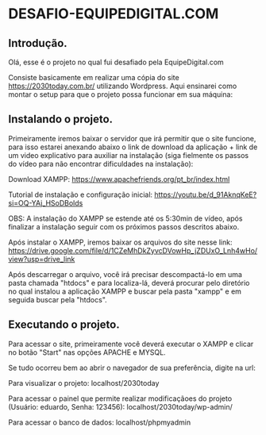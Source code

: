 # DESAFIO-EQUIPEDIGITAL.COM

## Introdução.

Olá, esse é o projeto no qual fui desafiado pela EquipeDigital.com

Consiste basicamente em realizar uma cópia do site https://2030today.com.br/ utilizando Wordpress. Aqui ensinarei como montar o setup para que o projeto possa funcionar em sua máquina:

## Instalando o projeto.

Primeiramente iremos baixar o servidor que irá permitir que o site funcione, para isso estarei anexando abaixo o link de download da aplicação + link de um video explicativo para auxiliar na instalação (siga fielmente os passos do vídeo para não encontrar dificuldades na instalação):


Download XAMPP: https://www.apachefriends.org/pt_br/index.html

Tutorial de instalação e configuração inicial: https://youtu.be/d_91AknqKeE?si=OQ-YAj_HSoDBolds

OBS: A instalação do XAMPP se estende até os 5:30min de vídeo, após finalizar a instalação seguir com os próximos passos descritos abaixo.


Após instalar o XAMPP, iremos baixar os arquivos do site nesse link:  https://drive.google.com/file/d/1CZeMhDkZyvcDVowHp_jZDUxO_Lnh4wHo/view?usp=drive_link

Após descarregar o arquivo, você irá precisar descompactá-lo em uma pasta chamada "htdocs" e para localiza-lá, deverá procurar pelo diretório no qual instalou a aplicação XAMPP e buscar pela pasta "xampp" e em seguida buscar pela "htdocs".


## Executando o projeto.

Para acessar o site, primeiramente você deverá executar o XAMPP e clicar no botão "Start" nas opções APACHE e MYSQL.


Se tudo ocorreu bem ao abrir o navegador de sua preferência, digite na url:


Para visualizar o projeto: localhost/2030today

Para acessar o painel que permite realizar modificaçãoes do projeto (Usuário: eduardo, Senha: 123456): localhost/2030today/wp-admin/

Para acessar o banco de dados: localhost/phpmyadmin
